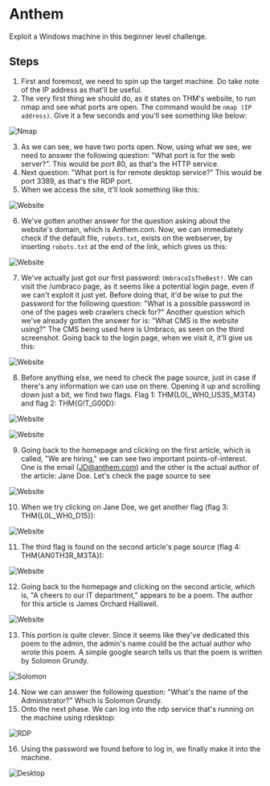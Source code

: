 # Anthem
Exploit a Windows machine in this beginner level challenge.

## Steps
1. First and foremost, we need to spin up the target machine. Do take note of the IP address as that'll be useful.
2. The very first thing we should do, as it states on THM's website, to run nmap and see what ports are open. The command would be `nmap (IP address)`. Give it a few seconds and you'll see something like below:

![Nmap](./images/anthem1.png "Nmap Result") <br>

3. As we can see, we have two ports open. Now, using what we see, we need to answer the following question: "What port is for the web server?". This would be port 80, as that's the HTTP service.
4. Next question: "What port is for remote desktop service?" This would be port 3389, as that's the RDP port.
5. When we access the site, it'll look something like this:

![Website](./images/anthem2.png "Anthem Website") <br>

6. We've gotten another answer for the question asking about the website's domain, which is Anthem.com. Now, we can immediately check if the default file, `robots.txt`, exists on the webserver, by inserting `robots.txt` at the end of the link, which gives us this:

![Website](./images/anthem3.png "robots.txt")

7. We've actually just got our first password: `UmbracoIsTheBest!`. We can visit the /umbraco page, as it seems like a potential login page, even if we can't exploit it just yet. Before doing that, it'd be wise to put the password for the following question: "What is a possible password in one of the pages web crawlers check for?" Another question which we've already gotten the answer for is: "What CMS is the website using?" The CMS being used here is Umbraco, as seen on the third screenshot. Going back to the login page, when we visit it, it'll give us this:

![Website](./images/anthem4.png)

8. Before anything else, we need to check the page source, just in case if there's any information we can use on there. Opening it up and scrolling down just a bit, we find two flags. Flag 1: THM{L0L_WH0_US3S_M3T4} and flag 2: THM{G!T_G00D}:

![Website](./images/anthem9.png)

![Website](./images/anthem5.png)

9. Going back to the homepage and clicking on the first article, which is called, "We are hiring," we can see two important points-of-interest. One is the email (JD@anthem.com) and the other is the actual author of the article: Jane Doe. Let's check the page source to see 

![Website](./images/anthem6.png)

10. When we try clicking on Jane Doe, we get another flag (flag 3: THM{L0L_WH0_D15}):

![Website](./images/anthem7.png)

11. The third flag is found on the second article's page source (flag 4: THM{AN0TH3R_M3TA}):

![Website](./images/anthem11.png)

12. Going back to the homepage and clicking on the second article, which is, "A cheers to our IT department," appears to be a poem. The author for this article is James Orchard Halliwell.

![Website](./images/anthem8.png)

13. This portion is quite clever. Since it seems like they've dedicated this poem to the admin, the admin's name could be the actual author who wrote this poem. A simple google search tells us that the poem is written by Solomon Grundy.

![Solomon](./images/anthem10.png)

14. Now we can answer the following question: "What's the name of the Administrator?" Which is Solomon Grundy.
15. Onto the next phase. We can log into the rdp service that's running on the machine using rdesktop:

![RDP](./images/anthem12.png)

16. Using the password we found before to log in, we finally make it into the machine.

![Desktop](./images/anthem13.png)
